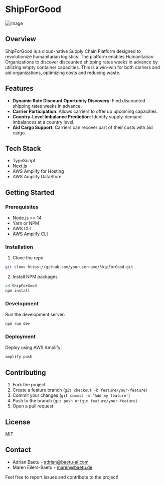 # ShipForGood
![image](https://github.com/tedai-hackathon/matchmaker/assets/12798472/46fd2263-8a64-434b-9508-7ed0048fd91b)

## Overview

ShipForGood is a cloud-native Supply Chain Platform designed to revolutionize humanitarian logistics. The platform enables Humanitarian Organizations to discover discounted shipping rates weeks in advance by utilizing empty container capacities. This is a win-win for both carriers and aid organizations, optimizing costs and reducing waste.

## Features

- **Dynamic Rate Discount Oportunity Discovery**: Find discounted shipping rates weeks in advance.
- **Carrier Participation**: Allows carriers to offer up upcoming capacities.
- **Country-Level Imbalance Prediction**: Identify supply-demand imbalances at a country level.
- **Aid Cargo Support**: Carriers can recover part of their costs with aid cargo.

## Tech Stack

- TypeScript
- Next.js
- AWS Amplify for Hosting
- AWS Amplify DataStore

## Getting Started

### Prerequisites

- Node.js >= 14
- Yarn or NPM
- AWS CLI
- AWS Amplify CLI

### Installation

1. Clone the repo
```bash
git clone https://github.com/yourusername/ShipForGood.git
```

2. Install NPM packages
```bash
cd ShipForGood
npm install
```

### Development

Run the development server:

```bash
npm run dev
```

### Deployment

Deploy using AWS Amplify:

```bash
amplify push
```

## Contributing

1. Fork the project
2. Create a feature branch (`git checkout -b feature/your-feature`)
3. Commit your changes (`git commit -m 'Add my feature'`)
4. Push to the branch (`git push origin feature/your-feature`)
5. Open a pull request

## License

MIT

## Contact

- Adrian Baetu - adrian@baetu-ai.com
- Maren Eilers-Baetu - maren@baetu.de

Feel free to report issues and contribute to the project!
